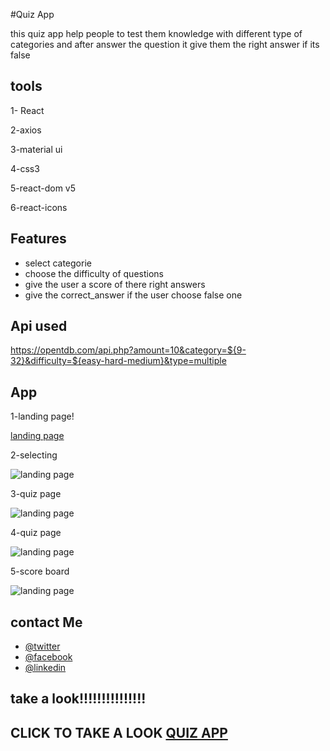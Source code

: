 #Quiz App

this quiz app help people to test them knowledge with different type of categories and after answer the question it give them the right answer if its false

## tools

1- React

2-axios

3-material ui

4-css3

5-react-dom v5

6-react-icons

## Features

- select categorie
- choose the difficulty of questions
- give the user a score of there right answers
- give the correct_answer if the user choose false one

## Api used

https://opentdb.com/api.php?amount=10&category=${9-32}&difficulty=${easy-hard-medium}&type=multiple

## App

1-landing page!

[landing page](https://user-images.githubusercontent.com/95965261/155845566-140015ef-02db-45be-aaa6-088f6e161892.png)

2-selecting

![landing page](https://user-images.githubusercontent.com/95965261/155845590-aefcaa80-76ee-4e3c-aa31-fe230a856d08.png)

3-quiz page

![landing page](https://user-images.githubusercontent.com/95965261/155845606-8b6c37f9-e9f8-45f8-88bd-124f04d36460.png)

4-quiz page

![landing page](https://user-images.githubusercontent.com/95965261/155845624-610f0fff-ac95-4a2b-b85d-9cfeebcc2564.png)

5-score board

![landing page](https://user-images.githubusercontent.com/95965261/155845646-e05d6557-b6f6-4558-8790-82e035dd8cb7.png)

## contact Me

- [@twitter](https://twitter.com/Walidhassan111)
- [@facebook](https://www.facebook.com/walid.hassan.10888938/)
- [@linkedin](https://www.linkedin.com/in/walid-hassan-a744461a7)

## take a look!!!!!!!!!!!!!!!

## CLICK TO TAKE A LOOK [QUIZ APP](https://quiz-app-zeta-one.vercel.app/)
